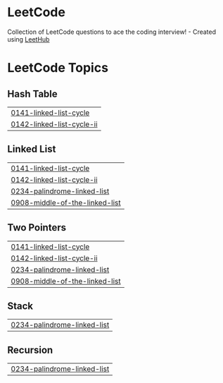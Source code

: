 # LeetCode
Collection of LeetCode questions to ace the coding interview! - Created using [LeetHub](https://github.com/QasimWani/LeetHub)

<!---LeetCode Topics Start-->
# LeetCode Topics
## Hash Table
|  |
| ------- |
| [0141-linked-list-cycle](https://github.com/AshvinArora07/LeetCode/tree/master/0141-linked-list-cycle) |
| [0142-linked-list-cycle-ii](https://github.com/AshvinArora07/LeetCode/tree/master/0142-linked-list-cycle-ii) |
## Linked List
|  |
| ------- |
| [0141-linked-list-cycle](https://github.com/AshvinArora07/LeetCode/tree/master/0141-linked-list-cycle) |
| [0142-linked-list-cycle-ii](https://github.com/AshvinArora07/LeetCode/tree/master/0142-linked-list-cycle-ii) |
| [0234-palindrome-linked-list](https://github.com/AshvinArora07/LeetCode/tree/master/0234-palindrome-linked-list) |
| [0908-middle-of-the-linked-list](https://github.com/AshvinArora07/LeetCode/tree/master/0908-middle-of-the-linked-list) |
## Two Pointers
|  |
| ------- |
| [0141-linked-list-cycle](https://github.com/AshvinArora07/LeetCode/tree/master/0141-linked-list-cycle) |
| [0142-linked-list-cycle-ii](https://github.com/AshvinArora07/LeetCode/tree/master/0142-linked-list-cycle-ii) |
| [0234-palindrome-linked-list](https://github.com/AshvinArora07/LeetCode/tree/master/0234-palindrome-linked-list) |
| [0908-middle-of-the-linked-list](https://github.com/AshvinArora07/LeetCode/tree/master/0908-middle-of-the-linked-list) |
## Stack
|  |
| ------- |
| [0234-palindrome-linked-list](https://github.com/AshvinArora07/LeetCode/tree/master/0234-palindrome-linked-list) |
## Recursion
|  |
| ------- |
| [0234-palindrome-linked-list](https://github.com/AshvinArora07/LeetCode/tree/master/0234-palindrome-linked-list) |
<!---LeetCode Topics End-->